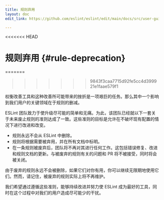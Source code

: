 ```yaml
---
title: 规则弃用
layout: doc
edit_link: https://github.com/eslint/eslint/edit/main/docs/src/user-guide/rule-deprecation.md

---
```

<<<<<<< HEAD
<!-- Note: No pull requests accepted for this file. See README.md in the root directory for details. -->

# 规则弃用 {#rule-deprecation}
=======
>>>>>>> 9843f3caa7715d92fe5cc4d399921e1faae579f1

权衡改善工具和这种改善所可能带来的挫折是一项艰巨的任务。那么其中一个影响到我们用户的关键领域在于规则的删减。

ESLint 团队致力于使升级尽可能的简单和无痛。为此，该团队已经就以下一套关于未来废止规则的准则达成了一致。这些准则的目标是允许在不破坏现有配置的情况下进行改进和改变。

* 规则永远不会从 ESLint 中删除。
* 规则将根据需要被弃用，并在所有文档中标明。
* 在一条规则被废弃后，团队将不再对其进行任何工作。这包括错误修复、改进和规则文档的更新。与被废弃的规则有关的问题和 PR 将不被接受，同时将会被关闭。

由于废弃的规则永远不会被删除，如果它们对你有用，你可以继续无限期地使用它们。然而，请记住，被废弃的规则实际上将不再维护。

我们希望通过遵循这些准则，能够持续改进并努力使 ESLint 成为最好的工具，同时在这个过程中对我们的用户造成尽可能少的干扰。
